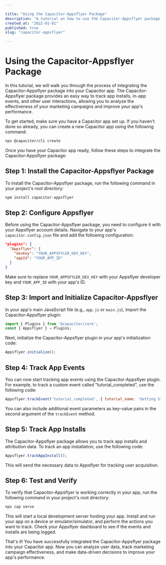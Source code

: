 ```yaml
---

title: "Using the Capacitor-Appsflyer Package"
description: "A tutorial on how to use the Capacitor-Appsflyer package in your Capacitor app"
created_at: "2022-01-01"
published: true
slug: "capacitor-appsflyer"

---
```


# Using the Capacitor-Appsflyer Package

In this tutorial, we will walk you through the process of integrating the Capacitor-Appsflyer package into your Capacitor app. The Capacitor-Appsflyer package provides an easy way to track app installs, in-app events, and other user interactions, allowing you to analyze the effectiveness of your marketing campaigns and improve your app's performance.

To get started, make sure you have a Capacitor app set up. If you haven't done so already, you can create a new Capacitor app using the following command:

```bash
npx @capacitor/cli create
```

Once you have your Capacitor app ready, follow these steps to integrate the Capacitor-Appsflyer package:

## Step 1: Install the Capacitor-Appsflyer Package

To install the Capacitor-Appsflyer package, run the following command in your project's root directory:

```bash
npm install capacitor-appsflyer
```

## Step 2: Configure Appsflyer

Before using the Capacitor-Appsflyer package, you need to configure it with your Appsflyer account details. Navigate to your app's `capacitor.config.json` file and add the following configuration:

```json
"plugins": {
  "Appsflyer": {
    "devKey": "YOUR_APPSFYLER_DEV_KEY",
    "appId": "YOUR_APP_ID"
  }
}
```

Make sure to replace `YOUR_APPSFYLER_DEV_KEY` with your Appsflyer developer key and `YOUR_APP_ID` with your app's ID.

## Step 3: Import and Initialize Capacitor-Appsflyer

In your app's main JavaScript file (e.g., `app.js` or `main.js`), import the Capacitor-Appsflyer plugin:

```javascript
import { Plugins } from '@capacitor/core';
const { Appsflyer } = Plugins;
```

Next, initialize the Capacitor-Appsflyer plugin in your app's initialization code:

```javascript
Appsflyer.initialize();
```

## Step 4: Track App Events

You can now start tracking app events using the Capacitor-Appsflyer plugin. For example, to track a custom event called "tutorial_completed", use the following code:

```javascript
Appsflyer.trackEvent('tutorial_completed', { tutorial_name: 'Getting Started' });
```

You can also include additional event parameters as key-value pairs in the second argument of the `trackEvent` method.

## Step 5: Track App Installs

The Capacitor-Appsflyer package allows you to track app installs and attribution data. To track an app installation, use the following code:

```javascript
Appsflyer.trackAppInstall();
```

This will send the necessary data to Appsflyer for tracking user acquisition.

## Step 6: Test and Verify

To verify that Capacitor-Appsflyer is working correctly in your app, run the following command in your project's root directory:

```bash
npx cap serve
```

This will start a local development server hosting your app. Install and run your app on a device or emulator/simulator, and perform the actions you want to track. Check your Appsflyer dashboard to see if the events and installs are being logged.

That's it! You have successfully integrated the Capacitor-Appsflyer package into your Capacitor app. Now you can analyze user data, track marketing campaign effectiveness, and make data-driven decisions to improve your app's performance.